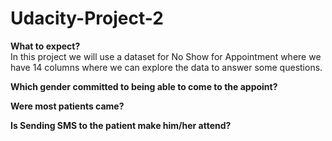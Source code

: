 # Udacity-Project-2

**What to expect?**
<br>
In this project we will use a dataset for No Show for Appointment where we have 14 columns where we can explore the data to answer some questions.

**Which gender committed to being able to come to the appoint?**

**Were most patients came?**

**Is Sending SMS to the patient make him/her attend?**
